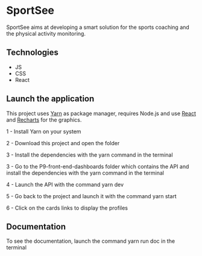 # SportSee

SportSee aims at developing a smart solution for the sports coaching and the physical activity monitoring.

## Technologies

- JS
- CSS
- React

## Launch the application

This project uses [Yarn](https://yarnpkg.com/) as package manager, requires Node.js and use [React](https://reactjs.org/) and [Recharts](https://recharts.org/) for the graphics.

1 - Install Yarn on your system

2 - Download this project and open the folder

3 - Install the dependencies with the yarn command in the terminal

3 - Go to the P9-front-end-dashboards folder which contains the API and install the dependencies with the yarn command in the terminal

4 - Launch the API with the command yarn dev

5 - Go back to the project and launch it with the command yarn start

6 - Click on the cards links to display the profiles

## Documentation

To see the documentation, launch the command yarn run doc in the terminal
